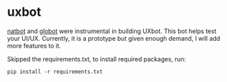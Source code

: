 # uxbot

[natbot](https://github.com/nat/natbot) and [globot](https://github.com/Globe-Engineer/globot) were instrumental in building UXbot. This bot helps test your UI/UX. Currently, it is a prototype but given enough demand, I will add more features to it.

Skipped the requirements.txt, to install required packages, run:

```
pip install -r requirements.txt
```
